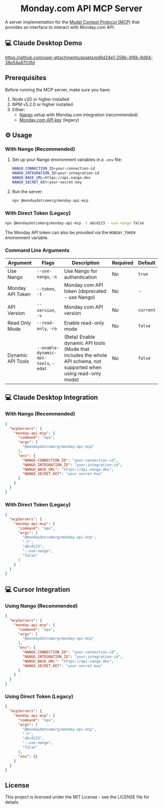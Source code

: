 <div align="center" id="top">

# Monday.com API MCP Server

</div>

A server implementation for the [Model Context Protocol (MCP)](https://modelcontextprotocol.io/) that provides an interface to interact with Monday.com API.

## 💻 Claude Desktop Demo

https://github.com/user-attachments/assets/ed8d24e1-256b-4f6b-9d84-38e54a8703fd

## Prerequisites

Before running the MCP server, make sure you have:

1. Node v20 or higher installed
2. NPM v5.2.0 or higher installed
3. Either:
   - [Nango](https://nango.dev) setup with Monday.com integration (recommended)
   - [Monday.com API key](https://developer.monday.com/api-reference/docs/authentication) (legacy)

## ⚙️ Usage

### With Nango (Recommended)

1. Set up your Nango environment variables in a `.env` file:
   ```bash
   NANGO_CONNECTION_ID=your-connection-id
   NANGO_INTEGRATION_ID=your-integration-id
   NANGO_BASE_URL=https://api.nango.dev
   NANGO_SECRET_KEY=your-secret-key
   ```

2. Run the server:
   ```bash
   npx @mondaydotcomorg/monday-api-mcp
   ```

### With Direct Token (Legacy)

```bash
npx @mondaydotcomorg/monday-api-mcp -t abcd123 --use-nango false
```

The Monday API token can also be provided via the `MONDAY_TOKEN` environment variable.

### Command Line Arguments

| Argument | Flags | Description | Required | Default |
|----------|-------|-------------|----------|---------|
| Use Nango | `--use-nango`, `-n` | Use Nango for authentication | No | `true` |
| Monday API Token | `--token`, `-t` | Monday.com API token (deprecated - use Nango) | No | - |
| API Version | `--version`, `-v` | Monday.com API version | No | `current` |
| Read Only Mode | `--read-only`, `-ro` | Enable read-only mode | No | `false` |
| Dynamic API Tools | `--enable-dynamic-api-tools`, `-edat` | (Beta) Enable dynamic API tools (Mode that includes the whole API schema, not supported when using read-only mode) | No | `false` |

## 💻 Claude Desktop Integration

### With Nango (Recommended)

```json
{
  "mcpServers": {
    "monday-api-mcp": {
      "command": "npx",
      "args": [
        "@mondaydotcomorg/monday-api-mcp"
      ],
      "env": {
        "NANGO_CONNECTION_ID": "your-connection-id",
        "NANGO_INTEGRATION_ID": "your-integration-id",
        "NANGO_BASE_URL": "https://api.nango.dev",
        "NANGO_SECRET_KEY": "your-secret-key"
      }
    }
  }
}
```

### With Direct Token (Legacy)

```json
{
  "mcpServers": {
    "monday-api-mcp": {
      "command": "npx",
      "args": [
        "@mondaydotcomorg/monday-api-mcp",
        "-t",
        "abcd123",
        "--use-nango",
        "false"
      ]
    }
  }
}
```

## 💻 Cursor Integration

### Using Nango (Recommended)

```json
{
  "mcpServers": {
    "monday-api-mcp": {
      "command": "npx",
      "args": [
        "@mondaydotcomorg/monday-api-mcp"
      ],
      "env": {
        "NANGO_CONNECTION_ID": "your-connection-id",
        "NANGO_INTEGRATION_ID": "your-integration-id",
        "NANGO_BASE_URL": "https://api.nango.dev",
        "NANGO_SECRET_KEY": "your-secret-key"
      }
    }
  }
}
```

### Using Direct Token (Legacy)

```json
{
  "mcpServers": {
    "monday-api-mcp": {
      "command": "npx",
      "args": [
        "@mondaydotcomorg/monday-api-mcp",
        "-t",
        "abcd123",
        "--use-nango",
        "false"
      ],
      "env": {}
    }
  }
}
```

## License

This project is licensed under the MIT License - see the LICENSE file for details.
